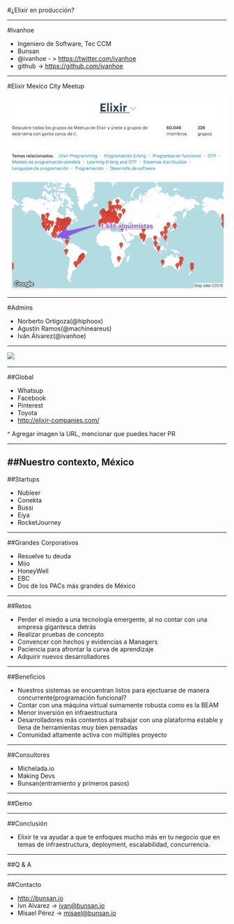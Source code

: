 #¿Elixir en producción?

---

#Ivanhoe

- Ingeniero de Software, Tec CCM
- Bunsan
- @ivanhoe - > https://twitter.com/ivanhoe
- github -> https://github.com/ivanhoe


---
#Elixir Mexico City Meetup

![](elixir_groups_mx.jpg)

---
#Admins

- Norberto Ortigoza(@hiphoox)
- Agustín Ramos(@machineareus)
- Iván Álvarez(@ivanhoe)

---

![](https://www.youtube.com/watch?v=lxYFOM3UJzo)

---

##Global

- Whatsup
- Facebook
- Pinterest
- Toyota
- http://elixir-companies.com/

^ Agregar imagen la URL, mencionar que puedes hacer PR


---

##Nuestro contexto, México
---

##Startups

- Nubleer
- Conekta
- Bussi
- Eiya
- RocketJourney

---

##Grandes Corporativos

- Resuelve tu deuda
- Miio
- HoneyWell
- EBC
- Dos de los PACs más grandes de México

---

##Retos

- Perder el miedo a una tecnología emergente, al no contar con una empresa gigantesca detrás
- Realizar pruebas de concepto
- Convencer con hechos y evidencias a Managers
- Paciencia para afrontar la curva de aprendizaje
- Adquirir nuevos desarrolladores

---

##Beneficios

- Nuestros sistemas se encuentran listos para ejectuarse de manera concurrente(programación funcional?
- Contar con una máquina virtual sumamente robusta como es la BEAM
- Menor inversión en infraestructura
- Desarrolladores más contentos al trabajar con una plataforma estable y llena de herramientas muy bien pensadas
- Comunidad altamente activa con múltiples proyecto


---

##Consultores

- Michelada.io
- Making Devs
- Bunsan(entramiento y primeros pasos)


---

##Demo 

---

##Conclusión

- Elixir te va ayudar a que te enfoques mucho más en tu negocio que en temas de infraestructura, deployment, escalabilidad, concurrencia.

---

##Q & A

---

##Contacto

- http://bunsan.io
- Ivn Alvarez -> ivan@bunsan.io
- Misael Pérez -> misael@bunsan.io